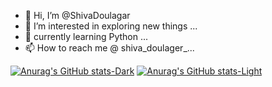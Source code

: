- 👋 Hi, I’m @ShivaDoulagar
- 👀 I’m interested in exploring new things ...
- 🌱 currently learning Python ...
- 📫 How to reach me @ shiva_doulager_...

<!---
ShivaDoulagar/ShivaDoulagar is a ✨ special ✨ repository because its `README.md` (this file) appears on your GitHub profile.
You can click the Preview link to take a look at your changes.
--->
[![Anurag's GitHub stats-Dark](https://github-readme-stats.vercel.app/api?username=ShivaDoulagar&show_icons=true&theme=dark#gh-dark-mode-only)](https://github.com/anuraghazra/github-readme-stats#gh-dark-mode-only)
[![Anurag's GitHub stats-Light](https://github-readme-stats.vercel.app/api?username=ShivaDoulagar&show_icons=true&theme=default#gh-light-mode-only)](https://github.com/anuraghazra/github-readme-stats#gh-light-mode-only)
